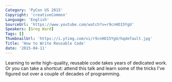 ```yaml
---
Category: 'PyCon US 2015'
Copyright: 'creativeCommon'
Language: 'English'
SourceUrl: 'https://www.youtube.com/watch?v=r9cnHO15YgU'
Speakers: [Greg Ward]
Tags: []
ThumbnailUrl: 'https://i.ytimg.com/vi/r9cnHO15YgU/hqdefault.jpg'
Title: 'How to Write Reusable Code'
date: '2015-04-11'
---
```

Learning to write high-quality, reusable code takes years of dedicated work. Or you can take a shortcut: attend this talk and learn some of the tricks I've figured out over a couple of decades of programming.

